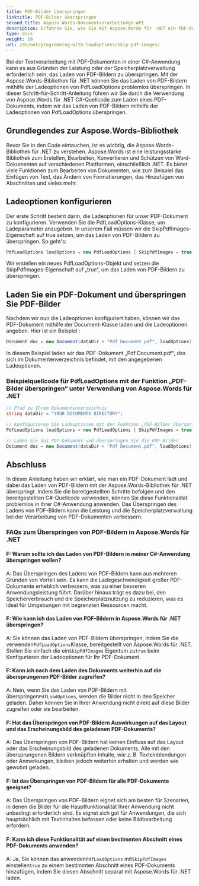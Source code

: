 ```yaml
---
title: PDF-Bilder überspringen
linktitle: PDF-Bilder überspringen
second_title: Aspose.Words-Dokumentverarbeitungs-API
description: Erfahren Sie, wie Sie mit Aspose.Words für .NET ein PDF-Dokument laden und dabei das Laden von PDF-Bildern überspringen.
type: docs
weight: 10
url: /de/net/programming-with-loadoptions/skip-pdf-images/
---
```

Bei der Textverarbeitung mit PDF-Dokumenten in einer C#-Anwendung kann es aus Gründen der Leistung oder der Speicherplatzverwaltung erforderlich sein, das Laden von PDF-Bildern zu überspringen. Mit der Aspose.Words-Bibliothek für .NET können Sie das Laden von PDF-Bildern mithilfe der Ladeoptionen von PdfLoadOptions problemlos überspringen. In dieser Schritt-für-Schritt-Anleitung führen wir Sie durch die Verwendung von Aspose.Words für .NET C#-Quellcode zum Laden eines PDF-Dokuments, indem wir das Laden von PDF-Bildern mithilfe der Ladeoptionen von PdfLoadOptions überspringen.

## Grundlegendes zur Aspose.Words-Bibliothek

Bevor Sie in den Code eintauchen, ist es wichtig, die Aspose.Words-Bibliothek für .NET zu verstehen. Aspose.Words ist eine leistungsstarke Bibliothek zum Erstellen, Bearbeiten, Konvertieren und Schützen von Word-Dokumenten auf verschiedenen Plattformen, einschließlich .NET. Es bietet viele Funktionen zum Bearbeiten von Dokumenten, wie zum Beispiel das Einfügen von Text, das Ändern von Formatierungen, das Hinzufügen von Abschnitten und vieles mehr.

## Ladeoptionen konfigurieren

Der erste Schritt besteht darin, die Ladeoptionen für unser PDF-Dokument zu konfigurieren. Verwenden Sie die PdfLoadOptions-Klasse, um Ladeparameter anzugeben. In unserem Fall müssen wir die SkipPdfImages-Eigenschaft auf true setzen, um das Laden von PDF-Bildern zu überspringen. So geht's:

```csharp
PdfLoadOptions loadOptions = new PdfLoadOptions { SkipPdfImages = true };
```

Wir erstellen ein neues PdfLoadOptions-Objekt und setzen die SkipPdfImages-Eigenschaft auf „true“, um das Laden von PDF-Bildern zu überspringen.

## Laden Sie ein PDF-Dokument und überspringen Sie PDF-Bilder

Nachdem wir nun die Ladeoptionen konfiguriert haben, können wir das PDF-Dokument mithilfe der Document-Klasse laden und die Ladeoptionen angeben. Hier ist ein Beispiel :

```csharp
Document doc = new Document(dataDir + "Pdf Document.pdf", loadOptions);
```

In diesem Beispiel laden wir das PDF-Dokument „Pdf Document.pdf“, das sich im Dokumentenverzeichnis befindet, mit den angegebenen Ladeoptionen.

### Beispielquellcode für PdfLoadOptions mit der Funktion „PDF-Bilder überspringen“ unter Verwendung von Aspose.Words für .NET

```csharp
// Pfad zu Ihrem Dokumentenverzeichnis
string dataDir = "YOUR DOCUMENTS DIRECTORY";

// Konfigurieren Sie Ladeoptionen mit der Funktion „PDF-Bilder überspringen“.
PdfLoadOptions loadOptions = new PdfLoadOptions { SkipPdfImages = true };

// Laden Sie das PDF-Dokument und überspringen Sie die PDF-Bilder
Document doc = new Document(dataDir + "Pdf Document.pdf", loadOptions);
```

## Abschluss

In dieser Anleitung haben wir erklärt, wie man ein PDF-Dokument lädt und dabei das Laden von PDF-Bildern mit der Aspose.Words-Bibliothek für .NET überspringt. Indem Sie die bereitgestellten Schritte befolgen und den bereitgestellten C#-Quellcode verwenden, können Sie diese Funktionalität problemlos in Ihrer C#-Anwendung anwenden. Das Überspringen des Ladens von PDF-Bildern kann die Leistung und die Speicherplatzverwaltung bei der Verarbeitung von PDF-Dokumenten verbessern.

### FAQs zum Überspringen von PDF-Bildern in Aspose.Words für .NET

#### F: Warum sollte ich das Laden von PDF-Bildern in meiner C#-Anwendung überspringen wollen?

A: Das Überspringen des Ladens von PDF-Bildern kann aus mehreren Gründen von Vorteil sein. Es kann die Ladegeschwindigkeit großer PDF-Dokumente erheblich verbessern, was zu einer besseren Anwendungsleistung führt. Darüber hinaus trägt es dazu bei, den Speicherverbrauch und die Speicherplatznutzung zu reduzieren, was es ideal für Umgebungen mit begrenzten Ressourcen macht.

#### F: Wie kann ich das Laden von PDF-Bildern in Aspose.Words für .NET überspringen?

 A: Sie können das Laden von PDF-Bildern überspringen, indem Sie die verwenden`PdfLoadOptions`Klasse, bereitgestellt von Aspose.Words für .NET. Stellen Sie einfach die ein`SkipPdfImages` Eigentum zu`true` beim Konfigurieren der Ladeoptionen für Ihr PDF-Dokument.

#### F: Kann ich nach dem Laden des Dokuments weiterhin auf die übersprungenen PDF-Bilder zugreifen?

 A: Nein, wenn Sie das Laden von PDF-Bildern mit überspringen`PdfLoadOptions`, werden die Bilder nicht in den Speicher geladen. Daher können Sie in Ihrer Anwendung nicht direkt auf diese Bilder zugreifen oder sie bearbeiten.

#### F: Hat das Überspringen von PDF-Bildern Auswirkungen auf das Layout und das Erscheinungsbild des geladenen PDF-Dokuments?

A: Das Überspringen von PDF-Bildern hat keinen Einfluss auf das Layout oder das Erscheinungsbild des geladenen Dokuments. Alle mit den übersprungenen Bildern verknüpften Inhalte, wie z. B. Texteinblendungen oder Anmerkungen, bleiben jedoch weiterhin erhalten und werden wie gewohnt geladen.

#### F: Ist das Überspringen von PDF-Bildern für alle PDF-Dokumente geeignet?

A: Das Überspringen von PDF-Bildern eignet sich am besten für Szenarien, in denen die Bilder für die Hauptfunktionalität Ihrer Anwendung nicht unbedingt erforderlich sind. Es eignet sich gut für Anwendungen, die sich hauptsächlich mit Textinhalten befassen oder keine Bildbearbeitung erfordern.

#### F: Kann ich diese Funktionalität auf einen bestimmten Abschnitt eines PDF-Dokuments anwenden?

 A: Ja, Sie können das anwenden`PdfLoadOptions` mit`SkipPdfImages` einstellen`true` zu einem bestimmten Abschnitt eines PDF-Dokuments hinzufügen, indem Sie diesen Abschnitt separat mit Aspose.Words für .NET laden.